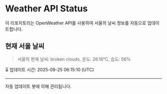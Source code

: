 
# Weather API Status

이 리포지토리는 OpenWeather API를 사용하여 서울의 날씨 정보를 자동으로 업데이트합니다.

## 현재 서울 날씨
> 서울의 현재 날씨: broken clouds, 온도: 26.18°C, 습도: 56%

⏳ 업데이트 시간: 2025-09-25 06:15:10 (UTC)

---
자동 업데이트 봇에 의해 관리됩니다.
